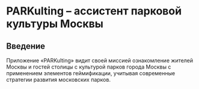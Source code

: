 # PARKulting – ассистент парковой культуры Москвы 
## Введение
Приложение «PARKulting» видит своей миссией ознакомление жителей Москвы и гостей столицы с культурой парков города Москвы с применением элементов геймификации, учитывая современные стратегии развития московских парков.
